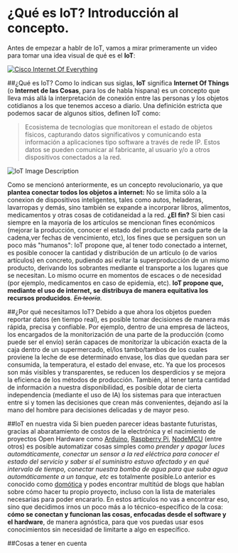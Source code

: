 
# ¿Qué es IoT? Introducción al concepto.

Antes de empezar a hablr de IoT, vamos a mirar primeramente un video para tomar una idea visual de qué es el **IoT**:

[![Cisco Internet Of Everything](https://i.ytimg.com/vi/ygLaWfFWNz4/hqdefault.jpg)](https://www.youtube.com/watch?v=5Jxo7AGZmMw)

##¿Qué es IoT?
Como lo indican sus siglas, **IoT** significa **Internet Of Things** (o **Internet de las Cosas**, para los de habla hispana) es un concepto que lleva más allá la interpretación de conexión entre las personas y los objetos cotidianos a los que tenemos acceso a diario.
Una definición estricta que podemos sacar de algunos sitios, definen IoT como:
>Ecosistema de tecnologías que monitorean el estado de objetos físicos, capturando datos significativos y comunicando esta información a aplicaciones tipo software a través de rede IP. Estos datos se pueden comunicar al fabricante, al usuario y/o a otros dispositivos conectados a la red.

![IoT Image Description](http://nctech.com.mx/files/blog/20/26/iot-comunicacion.jpg)

Como se mencionó anteriormente, es un concepto revolucionario, ya que **plantea conectar todos los objetos a internet:** No se limita sólo a la conexion de dispositivos inteligentes, tales como autos, heladeras, lavarropas y demás, sino también se expande a incorporar libros, alimentos, medicamentos y otras cosas de cotidaneidad a la red. **¿El fin?** Si bien casi siempre en la mayoría de los artículos se mencionan fines económicos (mejorar la producción, conocer el estado del producto en cada parte de la cadena,ver fechas de vencimiento, etc), los fines que se persiguen son un poco más "humanos": IoT propone que, al tener todo conectado a internet, es posible conocer la cantidad y distribución de un artículo (o de varios artículos) en concreto, pudiendo así evitar la superproducción de un mismo producto, derivando los sobrantes mediante el transporte a los lugares que se necesitan.
Lo mismo ocurre en momentos de escaces o de necesidad (por ejemplo, medicamentos en caso de epidemia, etc). **IoT propone que, mediante el uso de internet, se distribuya de manera equitativa los recursos producidos**. ~~*En teoría*~~.

##¿Por qué necesitamos IoT?
Debido a que ahora los objetos pueden reportar datos (en tiempo real), es posible tomar decisiones de manera más rápida, precisa y confiable.
Por ejemplo, dentro de una empresa de lácteos, los encargados de la monitorización de una parte de la producción (como puede ser el envío) serán capaces de monitorizar la ubicación exacta de la caja dentro de un supermercado, el/los tambo/tambos de los cuales proviene la leche de ese determinado envase, los días que quedan para ser consumida, la temperatura, el estado del envase, etc.
Ya que los procesos son más visibles y transparentes, se reducen los desperdicios y se mejora la eficienca de los métodos de producción. También, al tener tanta cantidad de información a nuestra disponibilidad, es posible dotar de cierta independencia (mediante el uso de IA) los sistemas para que interactuen entre si y tomen las decisiones que crean más convenientes, dejando así la mano del hombre para decisiones delicadas y de mayor peso.

##IoT en nuestra vida
Si bien pueden parecer ideas bastante futuristas, gracias al abaratamiento de costos de la electrónica y el nacimiento de proyectos Open Hardware como [Arduino](https://www.arduino.cc/), [Raspberry Pi](https://www.raspberrypi.org/), [NodeMCU](http://nodemcu.com/index_en.html) (entre otros) es posible automatizar cosas simples como *prender y apagar luces automáticamente, conectar un sensor a la red eléctrica para conocer el estado del servicio y saber si el suministro estuvo afectado y en qué intervalo de tiempo, conectar nuestra bomba de agua para que suba agua automáticamente a un tanque, etc* es totalmente posible.Lo anterior es conocido como [domótica](https://es.wikipedia.org/wiki/Dom%C3%B3tica) y podes encontrar multitúd de blogs que hablan sobre cómo hacer tu propio proyecto, incluso con la lista de materiales necesarias para poder encararlo.
En estos artículos no vas a encontrar eso, sino que decidimos irnos un poco más a lo técnico-específico de la cosa: **cómo se conectan y funcionan las cosas, enfocadas desde el software y el hardware**, de manera agnóstica, para que vos puedas usar esos conocimientos sin necesidad de limitarte a algo en específico.

##Cosas a tener en cuenta
